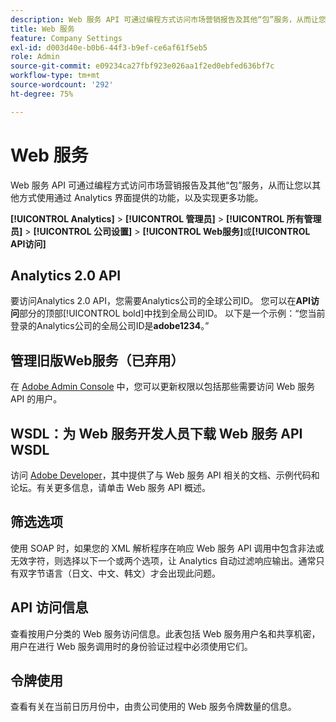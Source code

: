```yaml
---
description: Web 服务 API 可通过编程方式访问市场营销报告及其他“包”服务，从而让您以其他方式使用通过 Analytics 界面提供的功能，以及实现更多功能。
title: Web 服务
feature: Company Settings
exl-id: d003d40e-b0b6-44f3-b9ef-ce6af61f5eb5
role: Admin
source-git-commit: e09234ca27fbf923e026aa1f2ed0ebfed636bf7c
workflow-type: tm+mt
source-wordcount: '292'
ht-degree: 75%

---
```


# Web 服务

Web 服务 API 可通过编程方式访问市场营销报告及其他“包”服务，从而让您以其他方式使用通过 Analytics 界面提供的功能，以及实现更多功能。

**[!UICONTROL Analytics]** > **[!UICONTROL 管理员]** > **[!UICONTROL 所有管理员]** > **[!UICONTROL 公司设置]** > **[!UICONTROL Web服务]**&#x200B;或&#x200B;**[!UICONTROL API访问]**


## Analytics 2.0 API

要访问Analytics 2.0 API，您需要Analytics公司的全球公司ID。 您可以在&#x200B;**API访问**&#x200B;部分的顶部[!UICONTROL bold]中找到全局公司ID。 以下是一个示例：“您当前登录的Analytics公司的全局公司ID是&#x200B;**adobe1234**。”

## 管理旧版Web服务（已弃用）

在 [Adobe Admin Console](https://helpx.adobe.com/cn/enterprise/using/admin-console.html) 中，您可以更新权限以包括那些需要访问 Web 服务 API 的用户。

## WSDL：为 Web 服务开发人员下载 Web 服务 API WSDL

访问 [Adobe Developer](https://developer.adobe.com/analytics-apis/docs/2.0/)，其中提供了与 Web 服务 API 相关的文档、示例代码和论坛。有关更多信息，请单击 Web 服务 API 概述。

## 筛选选项

使用 SOAP 时，如果您的 XML 解析程序在响应 Web 服务 API 调用中包含非法或无效字符，则选择以下一个或两个选项，让 Analytics 自动过滤响应输出。通常只有双字节语言（日文、中文、韩文）才会出现此问题。

## API 访问信息

查看按用户分类的 Web 服务访问信息。此表包括 Web 服务用户名和共享机密，用户在进行 Web 服务调用时的身份验证过程中必须使用它们。

## 令牌使用

查看有关在当前日历月份中，由贵公司使用的 Web 服务令牌数量的信息。

